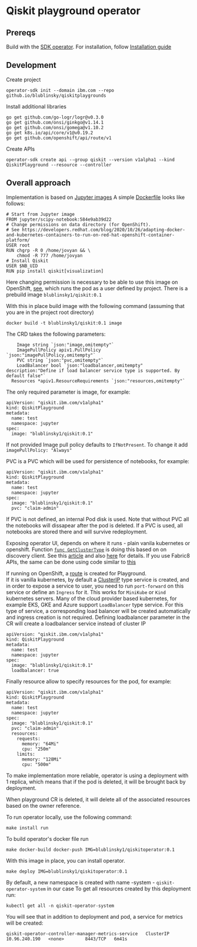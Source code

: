 # Qiskit playground operator

## Prereqs

Build with the [SDK operator](https://sdk.operatorframework.io/docs/building-operators/golang/tutorial/).
For installation, follow [Installation guide](https://sdk.operatorframework.io/docs/building-operators/golang/installation/)

## Development

Create project

````
operator-sdk init --domain ibm.com --repo github.io/blublinsky/qiskitplaygrounds
````
Install additional libraries
````
go get github.com/go-logr/logr@v0.3.0
go get github.com/onsi/ginkgo@v1.14.1
go get github.com/onsi/gomega@v1.10.2
go get k8s.io/api/core/v1@v0.19.2
go get github.com/openshift/api/route/v1
````
Create APIs

````
operator-sdk create api --group qiskit --version v1alpha1 --kind QiskitPlayground --resource --controller
````
## Overall approach

Implementation is based on [Jupyter images](https://jupyter-docker-stacks.readthedocs.io/en/latest/using/selecting.html)
A simple [Dockerfile](image/Dockerfile) looks like follows:

````
# Start from Jupyter image
FROM jupyter/scipy-notebook:584e9ab39d22
# Change permissions on data directory (for OpenShift).
# See https://developers.redhat.com/blog/2020/10/26/adapting-docker-and-kubernetes-containers-to-run-on-red-hat-openshift-container-platform/
USER root
RUN chgrp -R 0 /home/jovyan && \
    chmod -R 777 /home/jovyan
# Install Qiskit
USER $NB_UID
RUN pip install qiskit[visualization]
````

Here changing permission is necessary to be able to use this image on OpenShift, [see](https://developers.redhat.com/blog/2020/10/26/adapting-docker-and-kubernetes-containers-to-run-on-red-hat-openshift-container-platform/), which runs the pod as a user defined by project.
There is a prebuild image `blublinsky1/qiskit:0.1`

With this in place build image with the following command (assuming that you are in the project root directory)

````
docker build -t blublinsky1/qiskit:0.1 image
````

The CRD takes the following parameters:

````
	Image string `json:"image,omitempty"`
	ImagePullPolicy apiv1.PullPolicy `json:"imagePullPolicy,omitempty"`
	PVC string `json:"pvc,omitempty"`
	LoadBalancer bool `json:"loadbalancer,omitempty" description:"Define if load balancer service type is supported. By default false"`
  Resources *apiv1.ResourceRequirements `json:"resources,omitempty"`

````
The only required parameter is image, for example:

````
apiVersion: "qiskit.ibm.com/v1alpha1"
kind: QiskitPlayground
metadata:
  name: test
  namespace: jupyter
spec:
  image: "blublinsky1/qiskit:0.1"
````
If not provided Image pull policy defaults to `IfNotPresent`. To change it add `imagePullPolicy: "Always"`

PVC is a PVC which will be used for persistence of notebooks, for example:

````
apiVersion: "qiskit.ibm.com/v1alpha1"
kind: QiskitPlayground
metadata:
  name: test
  namespace: jupyter
spec:
  image: "blublinsky1/qiskit:0.1"
  pvc: "claim-admin"
````
If PVC is not defined, an internal Pod disk is used. Note that without PVC all the notebooks will dissapear after the pod is deleted.
If a PVC is used, all notebooks are stored there and will survive redeployment.

Exposing operator UI, depends on where it runs - plain vanila kubernetes or openshift. Function [`func GetClusterType`](controllers/qiskitplayground_controller.go) is doing this based on
on discovery client. See this [article](https://developers.redhat.com/blog/2020/01/22/why-not-couple-an-operators-logic-to-a-specific-kubernetes-platform/) and also [here](https://developers.redhat.com/blog/2020/09/11/5-tips-for-developing-kubernetes-operators-with-the-new-operator-sdk/)
for details. If you use Fabric8 APIs, the same can be done using code similar to [this](https://github.com/fabric8io/kubernetes-client/blob/master/kubernetes-examples/src/main/java/io/fabric8/kubernetes/examples/CRDExample.java)

If running on OpenShift, a [route](https://docs.openshift.com/container-platform/4.7/rest_api/network_apis/route-route-openshift-io-v1.html) is created for Playground.  
If it is vanilla kubernetes, by default a [ClusterIP](https://rtfm.co.ua/en/kubernetes-clusterip-vs-nodeport-vs-loadbalancer-services-and-ingress-an-overview-with-examples/) type service is created, and in order to
expose a service to user, you need to run `port-forward` on this service or define an `Ingress` for it. This works for `MiniKube` or `Kind`
kubernetes servers. Many of the cloud provider based kubernetes, for example EKS, GKE and Azure support `LoadBalancer` type service. For this type of service, a corresponding load balancer will be created automatically and ingress creation is not required. 
Defining loadbalancer parameter in the CR will create a loadbalancer service instead of cluster IP

````
apiVersion: "qiskit.ibm.com/v1alpha1"
kind: QiskitPlayground
metadata:
  name: test
  namespace: jupyter
spec:
  image: "blublinsky1/qiskit:0.1"
  loadbalancer: true

````

Finally resource allow to specify resources for the pod, for example:
````
apiVersion: "qiskit.ibm.com/v1alpha1"
kind: QiskitPlayground
metadata:
  name: test
  namespace: jupyter
spec:
  image: "blublinsky1/qiskit:0.1"
  pvc: "claim-admin"
  resources:
    requests:
      memory: "64Mi"
      cpu: "250m"
    limits:
      memory: "128Mi"
      cpu: "500m"
````

To make implementation more reliable, operator is using a deployment with 1 replica,
which means that if the pod is deleted, it will be brought back by deployment.

When playground CR is deleted, it will delete all of the associated resources based on the owner reference.

To run operator locally, use the following command:
````
make install run
````
To build operator's docker file run

````
make docker-build docker-push IMG=blublinsky1/qiskitoperator:0.1
````

With this image in place, you can install operator.
````
make deploy IMG=blublinsky1/qiskitoperator:0.1
````
By default, a new namespace is created with name <project-name>-system - `qiskit-operator-system` in our case
To get all resources created by this deployment run:

````
kubectl get all -n qiskit-operator-system
````
You will see that in addition to deployment and pod, a service for metrics will be created:

````
qiskit-operator-controller-manager-metrics-service   ClusterIP   10.96.240.190   <none>        8443/TCP   6m41s
````

